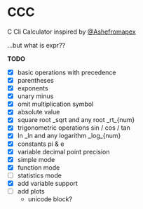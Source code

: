 # CCC

C Cli Calculator inspired by [@Ashefromapex](https://github.com/Ashefromapex/ccc)

...but what is expr??

**TODO**
- [x] basic operations with precedence
- [x] parentheses
- [x] exponents 
- [x] unary minus
- [x] omit multiplication symbol
- [x] absolute value
- [x] square root _sqrt and any root \_rt\_{num}
- [x] trigonometric operations sin / cos / tan
- [x] ln _ln and any logarithm \_log\_{num}
- [x] constants pi & e
- [x] variable decimal point precision
- [x] simple mode
- [x] function mode
- [ ] statistics mode
- [x] add variable support
- [ ] add plots
  - unicode block?

